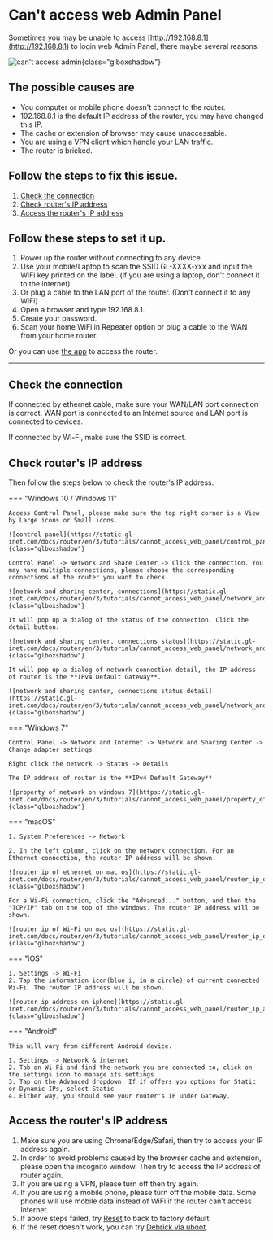 # Can't access web Admin Panel

Sometimes you may be unable to access [http://192.168.8.1](http://192.168.8.1) to login web Admin Panel, there maybe several reasons.

![can't access admin](https://static.gl-inet.com/docs/router/en/4/tutorials/cannot_access_web_admin_panel/cantaccessadmin.jpg){class="glboxshadow"}

## The possible causes are

* You computer or mobile phone doesn't connect to the router.
* 192.168.8.1 is the default IP address of the router, you may have changed this IP.
* The cache or extension of browser may cause unaccessable.
* You are using a VPN client which handle your LAN traffic.
* The router is bricked.

## Follow the steps to fix this issue.

1. [Check the connection](#check_the_connection)
2. [Check router's IP address](#check-routers-ip-address)
3. [Access the router's IP address](#access-the-routers-ip-address)

## Follow these steps to set it up.

1.  Power up the router without connecting to any device.
2.  Use your mobile/Laptop to scan the SSID GL-XXXX-xxx and input the WiFi key printed on the label. (if you are using a laptop, don't connect it to the internet)
3.  Or plug a cable to the LAN port of the router. (Don't connect it to any WiFi)
4.  Open a browser and type 192.168.8.1.
5.  Create your password.
6.  Scan your home WiFi in Repeater option or plug a cable to the WAN from your home router.

Or you can use [the app](mobile_app.md) to access the router.

---

## Check the connection

If connected by ethernet cable, make sure your WAN/LAN port connection is correct. WAN port is connected to an Internet source and LAN port is connected to devices.

If connected by Wi-Fi, make sure the SSID is correct.

## Check router's IP address

Then follow the steps below to check the router's IP address.

=== "Windows 10 / Windows 11"

    Access Control Panel, please make sure the top right corner is a View by Large icons or Small icons.

    ![control panel](https://static.gl-inet.com/docs/router/en/3/tutorials/cannot_access_web_panel/control_panel_view_by.png){class="glboxshadow"}

    Control Panel -> Network and Share Center -> Click the connection. You may have multiple connections, please choose the corresponding connections of the router you want to check.

    ![network and sharing center, connections](https://static.gl-inet.com/docs/router/en/3/tutorials/cannot_access_web_panel/network_and_sharing_center_connections.png){class="glboxshadow"}

    It will pop up a dialog of the status of the connection. Click the detail button.

    ![network and sharing center, connections status](https://static.gl-inet.com/docs/router/en/3/tutorials/cannot_access_web_panel/network_and_sharing_center_connections_status.png){class="glboxshadow"}

    It will pop up a dialog of network connection detail, the IP address of router is the **IPv4 Default Gateway**.

    ![network and sharing center, connections status detail](https://static.gl-inet.com/docs/router/en/3/tutorials/cannot_access_web_panel/network_and_sharing_center_connections_status_detail.png){class="glboxshadow"}

=== "Windows 7"

    Control Panel -> Network and Internet -> Network and Sharing Center -> Change adapter settings

    Right click the network -> Status -> Details
    
    The IP address of router is the **IPv4 Default Gateway**
    
    ![property of network on windows 7](https://static.gl-inet.com/docs/router/en/3/tutorials/cannot_access_web_panel/property_of_network_win7.jpg){class="glboxshadow"}

=== "macOS"

    1. System Preferences -> Network

    2. In the left column, click on the network connection. For an Ethernet connection, the router IP address will be shown.

    ![router ip of ethernet on mac os](https://static.gl-inet.com/docs/router/en/3/tutorials/cannot_access_web_panel/router_ip_of_ethernet_on_mac_os.jpg){class="glboxshadow"}

    For a Wi-Fi connection, click the "Advanced..." button, and then the "TCP/IP" tab on the top of the windows. The router IP address will be shown.

    ![router ip of Wi-Fi on mac os](https://static.gl-inet.com/docs/router/en/3/tutorials/cannot_access_web_panel/router_ip_of_wifi_on_mac_os.jpg){class="glboxshadow"}

=== "iOS"

    1. Settings -> Wi-Fi
    2. Tap the information icon(blue i, in a circle) of current connected Wi-Fi. The router IP address will be shown.

    ![router ip address on iphone](https://static.gl-inet.com/docs/router/en/3/tutorials/cannot_access_web_panel/router_ip_address_on_iphone.jpg){class="glboxshadow"}

=== "Android"

    This will vary from different Android device.

    1. Settings -> Network & internet
    2. Tab on Wi-Fi and find the network you are connected to, click on the settings icon to manage its settings
    3. Tap on the Advanced dropdown. If if offers you options for Static or Dynamic IPs, select Static
    4. Either way, you should see your router's IP under Gateway.

## Access the router's IP address

1. Make sure you are using Chrome/Edge/Safari, then try to access your IP address again.
2. In order to avoid problems caused by the browser cache and extension, please open the incognito window. Then try to access the IP address of router again.
3. If you are using a VPN, please turn off then try again.
4. If you are using a mobile phone, please turn off the mobile data. Some phones will use mobile data instead of WiFi if the router can't access Internet.
5. If above steps failed, try [Reset](repair_network_or_reset_firmware.md#reset-to-factory) to back to factory default.
6. If the reset doesn't work, you can try [Debrick via uboot](debrick.md).
